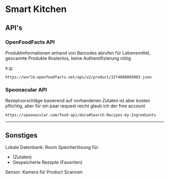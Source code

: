 # Smart Kitchen

## API's

### OpenFoodFacts API
Produktinformationen anhand von Barcodes abrufen für Lebensmittel, gescannte Produkte
Kostenlos, keine Authentifizierung nötig

e.g:
```
https://world.openfoodfacts.net/api/v2/product/3274080005003.json
```
### Spoonacular API
Rezeptvorschläge basierend auf vorhandenen Zutaten
ist aber kosten pflichtig, aber für ein paar request reicht glaub ich der free account

```
https://spoonacular.com/food-api/docs#Search-Recipes-by-Ingredients
```

---

## Sonstiges
Lokale Datenbank: Room
Speicherlösung für:
- (Zutaten)
- Gespeicherte Rezepte (Favoriten)


Sensor: Kamera für Product Scannen